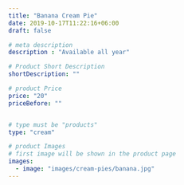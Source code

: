 ```yaml
---
title: "Banana Cream Pie"
date: 2019-10-17T11:22:16+06:00
draft: false

# meta description
description : "Available all year"

# Product Short Description
shortDescription: ""

# product Price
price: "20"
priceBefore: ""


# type must be "products"
type: "cream"

# product Images
# first image will be shown in the product page
images:
  - image: "images/cream-pies/banana.jpg"
---
```

